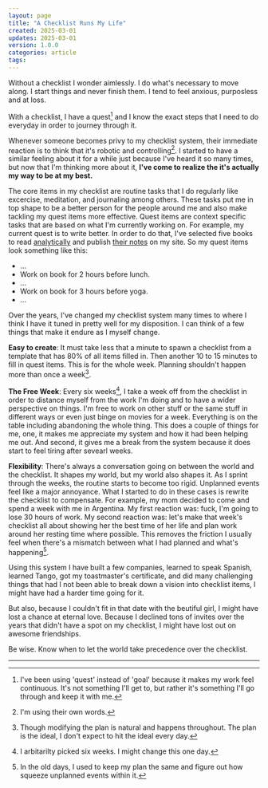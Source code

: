 ```yaml
---
layout: page
title: "A Checklist Runs My Life"
created: 2025-03-01
updates: 2025-03-01
version: 1.0.0
categories: article
tags:
---
```


Without a checklist I wonder aimlessly. I do what's necessary to move along. I start things and never finish them. I tend to feel anxious, purposless and at loss.

With a checklist, I have a quest[^1] and I know the exact steps that I need to do everyday in order to journey through it.

[^1]: I've been using 'quest' instead of 'goal' because it makes my work feel continuous. It's not something I'll get to, but rather it's something I'll go through and keep it with me.

Whenever someone becomes privy to my checklist system, their immediate reaction is to think that it's robotic and controlling[^2]. I started to have a similar feeling about it for a while just because I've heard it so many times, but now that I'm thinking more about it, **I've come to realize the it's actually my way to be at my best.**

[^2]: I'm using their own words.

The core items in my checklist are routine tasks that I do regularly like excercise, meditation, and journaling among others. These tasks put me in top shape to be a better person for the people around me and also make tackling my quest items more effective. Quest items are context specific tasks that are based on what I'm currently working on. For example, my current quest is to write better. In order to do that, I've selected five books to read [analytically](/books/how-to-read-a-book) and publish [their notes](/books) on my site. So my quest items look something like this:
* ...
* Work on book for 2 hours before lunch.
* ...
* Work on book for 3 hours before yoga.
* ...

Over the years, I've changed my checklist system many times to where I think I have it tuned in pretty well for my disposition. I can think of a few things that make it endure as I myself change.

**Easy to create**: It must take less that a minute to spawn a checklist from a template that has 80% of all items filled in. Then another 10 to 15 minutes to fill in quest items. This is for the whole week. Planning shouldn't happen more than once a week[^3].

[^3]: Though modifying the plan is natural and happens throughout. The plan is the ideal, I don't expect to hit the ideal every day.

**The Free Week**: Every six weeks[^4], I take a week off from the checklist in order to distance myself from the work I'm doing and to have a wider perspective on things. I'm free to work on other stuff or the same stuff in different ways or even just binge on movies for a week. Everything is on the table including abandoning the whole thing. This does a couple of things for me, one, it makes me appreciate my system and how it had been helping me out. And second, it gives me a break from the system because it does start to feel tiring after sevearl weeks.

[^4]: I arbitarilty picked six weeks. I might change this one day.

**Flexibility**: There's always a conversation going on between the world and the checklist. It shapes my world, but my world also shapes it. As I sprint through the weeks, the routine starts to become too rigid. Unplanned events feel like a major annoyance. What I started to do in these cases is rewrite the checklist to compensate. For example, my mom decided to come and spend a week with me in Argentina. My first reaction was: fuck, I'm going to lose 30 hours of work. My second reaction was: let's make that week's checklist all about showing her the best time of her life and plan work around her resting time where possible. This removes the friction I usually feel when there's a mismatch between what I had planned and what's happening[^7].

[^7]: In the old days, I used to keep my plan the same and figure out how squeeze unplanned events within it.

Using this system I have built a few companies, learned to speak Spanish, learned Tango, got my toastmaster's certificate, and did many challenging things that had I not been able to break down a vision into checklist items, I might have had a harder time going for it.

But also, because I couldn't fit in that date with the beutiful girl, I might have lost a chance at eternal love. Because I declined tons of invites over the years that didn't have a spot on my checklist, I might have lost out on awesome friendships.

Be wise. Know when to let the world take precedence over the checklist.

---
